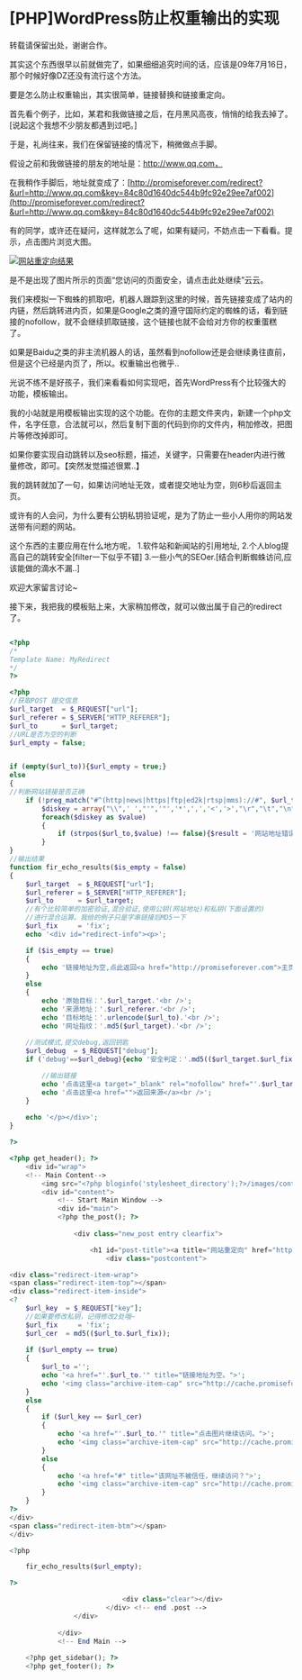 # [PHP]WordPress防止权重输出的实现

转载请保留出处，谢谢合作。

其实这个东西很早以前就做完了，如果细细追究时间的话，应该是09年7月16日，那个时候好像DZ还没有流行这个方法。

要是怎么防止权重输出，其实很简单，链接替换和链接重定向。

首先看个例子，比如，某君和我做链接之后，在月黑风高夜，悄悄的给我去掉了。[说起这个我想不少朋友都遇到过吧。]

于是，礼尚往来，我们在保留链接的情况下，稍微做点手脚。

<!-- more -->

假设之前和我做链接的朋友的地址是：http://www.qq.com，

在我稍作手脚后，地址就变成了：[http://promiseforever.com/redirect?&url=http://www.qq.com&key=84c80d1640dc544b9fc92e29ee7af002](http://promiseforever.com/redirect?&url=http://www.qq.com&key=84c80d1640dc544b9fc92e29ee7af002) 

有的同学，或许还在疑问，这样就怎么了呢，如果有疑问，不妨点击一下看看。提示，点击图片浏览大图。 

[![网站重定向结果](https://attachment.soulteary.com/2010/07/28/redirect.png "网站重定向结果")](https://attachment.soulteary.com/2010/07/28/redirect.png) 

是不是出现了图片所示的页面“您访问的页面安全，请点击此处继续”云云。 

我们来模拟一下蜘蛛的抓取吧，机器人跟踪到这里的时候，首先链接变成了站内的内链，然后跳转进内页，如果是Google之类的遵守国际约定的蜘蛛的话，看到链接的nofollow，就不会继续抓取链接，这个链接也就不会给对方你的权重蛋糕了。

如果是Baidu之类的非主流机器人的话，虽然看到nofollow还是会继续勇往直前，但是这个已经是内页了，所以。权重输出也微乎..

光说不练不是好孩子，我们来看看如何实现吧，首先WordPress有个比较强大的功能，模板输出。

我的小站就是用模板输出实现的这个功能。在你的主题文件夹内，新建一个php文件，名字任意，合法就可以，然后复制下面的代码到你的文件内，稍加修改，把图片等修改掉即可。

如果你要实现自动跳转以及seo标题，描述，关键字，只需要在header内进行微量修改，即可。【突然发觉描述很累..】

我的跳转就加了一句，如果访问地址无效，或者提交地址为空，则6秒后返回主页。

或许有的人会问，为什么要有公钥私钥验证呢，是为了防止一些小人用你的网站发送带有问题的网站。

这个东西的主要应用在什么地方呢，
1.软件站和新闻站的引用地址,
2.个人blog提高自己的跳转安全[filter一下似乎不错]
3.一些小气的SEOer.[结合判断蜘蛛访问,应该能做的滴水不漏..]


欢迎大家留言讨论~


接下来，我把我的模板贴上来，大家稍加修改，就可以做出属于自己的redirect了。


```php

<?php
/*
Template Name: MyRedirect
*/
?>

<?php
//获取POST 提交信息
$url_target  = $_REQUEST["url"];
$url_referer = $_SERVER["HTTP_REFERER"];
$url_to      = $url_target;
//URL是否为空的判断
$url_empty = false;


if (empty($url_to)){$url_empty = true;}
else
{
//判断网站链接是否正确
	if (!preg_match("#^(http|news|https|ftp|ed2k|rtsp|mms)://#", $url_to)){$result = '网站地址错误';$url_to = '';}
		$diskey = array("\\",' ',"'",'"','*',',','<','>',"\r","\t","\n",'(',')','+',';');
		foreach($diskey as $value)
		{
			if (strpos($url_to,$value) !== false){$result = '网站地址错误';$url_to = '';}
		} 
}
//输出结果
function fir_echo_results($is_empty = false)
{
	$url_target  = $_REQUEST["url"];
	$url_referer = $_SERVER["HTTP_REFERER"];
	$url_to      = $url_target;
	//有个比较简单的加密验证,混合验证,使用公钥(网站地址)和私钥(下面设置的)
	//进行混合运算。我给的例子只是字串链接后MD5一下
	$url_fix     = 'fix';
	echo '<div id="redirect-info"><p>';

	if ($is_empty == true)
	{
		echo '链接地址为空,点此返回<a href="http://promiseforever.com">主页</a>。<br />';
	}
	else
	{
		echo '原始目标：'.$url_target.'<br />';
		echo '来源地址：'.$url_referer.'<br />';
		echo '目标地址：'.urlencode($url_to).'<br />';
		echo '网址指纹：'.md5($url_target).'<br />';
	
	//测试模式,提交debug,返回钥匙
	$url_debug  = $_REQUEST["debug"];
	if ('debug'==$url_debug){echo '安全判定：'.md5(($url_target.$url_fix)).'<br />';}

		//输出链接
		echo '点击这里<a target="_blank" rel="nofollow" href="'.$url_target.'" title="继续访问">继续访问</a><br />';
		echo '点击这里<a href="">返回来源</a><br />';
	}
	
	echo '</p></div>';
}

?>

<?php get_header(); ?>
	<div id="wrap">
	<!-- Main Content-->
		<img src="<?php bloginfo('stylesheet_directory');?>/images/content-top.gif" alt="content top" class="content-wrap" />
		<div id="content">
			<!-- Start Main Window -->
			<div id="main">
			<?php the_post(); ?>
				
				<div class="new_post entry clearfix">

					<h1 id="post-title"><a title="网站重定向" href="http://promiseforever.com/redirect"><?php the_title(); ?></a></h1>
						<div class="postcontent">

<div class="redirect-item-wrap">
<span class="redirect-item-top"></span>
<div class="redirect-item-inside">
<?
	$url_key  = $_REQUEST["key"];
	//如果要修改私钥，记得修改2处哦~
	$url_fix     = 'fix';
	$url_cer  = md5(($url_to.$url_fix));
	
	if ($url_empty == true)
	{
		$url_to ='';
		echo '<a href="'.$url_to.'" title="链接地址为空。">';
		echo '<img class="archive-item-cap" src="http://cache.promiseforever.com/images/pages/redirect/empty.gif" alt="链接地址为空"/></a>';
	}
	else
	{
		if ($url_key == $url_cer)
		{
			echo '<a href="'.$url_to.'" title="点击图片继续访问。">';
			echo '<img class="archive-item-cap" src="http://cache.promiseforever.com/images/pages/redirect/pass.gif"/></a>';
		}
		else
		{
			echo '<a href="#" title="该网址不被信任，继续访问？">';
			echo '<img class="archive-item-cap" src="http://cache.promiseforever.com/images/pages/redirect/tips.gif"/></a>';
		}
	}
?>
</div>
<span class="redirect-item-btm"></span>
</div>

<?php

	fir_echo_results($url_empty);

?>

							<div class="clear"></div>
						</div> <!-- end .post -->
				</div> 
			
			</div>
			<!-- End Main -->
	
	<?php get_sidebar(); ?>
	<?php get_footer(); ?>
```	



